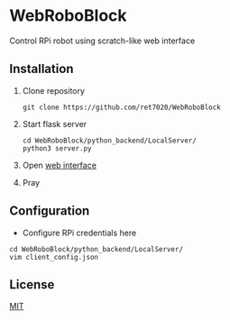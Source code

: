 # WebRoboBlock
Control RPi robot using scratch-like web interface

## Installation
1. Clone repository

    ```
    git clone https://github.com/ret7020/WebRoboBlock
    ```
    
2. Start flask server
    
    ```
    cd WebRoboBlock/python_backend/LocalServer/
    python3 server.py
    ```

3. Open [web interface](https://ret7020.github.io/WebRoboBlock/)

4. Pray

## Configuration

- Configure RPi credentials here

```
cd WebRoboBlock/python_backend/LocalServer/
vim client_config.json
```
    
## License
[MIT](https://choosealicense.com/licenses/mit/)
